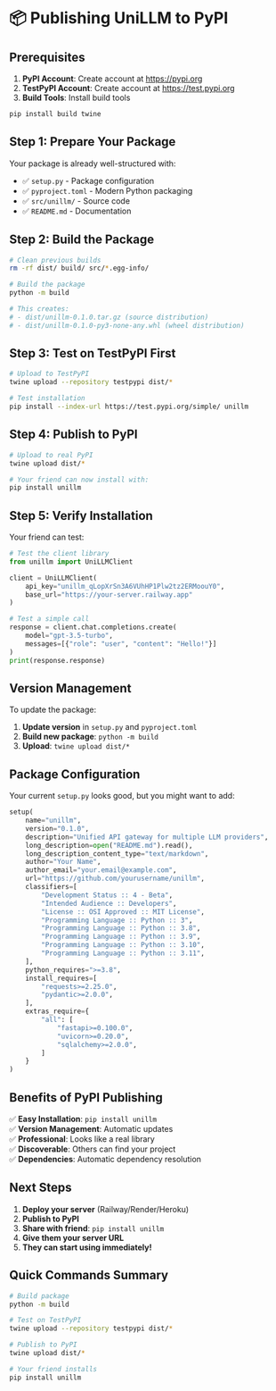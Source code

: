 # 📦 Publishing UniLLM to PyPI

## Prerequisites

1. **PyPI Account**: Create account at https://pypi.org
2. **TestPyPI Account**: Create account at https://test.pypi.org
3. **Build Tools**: Install build tools

```bash
pip install build twine
```

## Step 1: Prepare Your Package

Your package is already well-structured with:
- ✅ `setup.py` - Package configuration
- ✅ `pyproject.toml` - Modern Python packaging
- ✅ `src/unillm/` - Source code
- ✅ `README.md` - Documentation

## Step 2: Build the Package

```bash
# Clean previous builds
rm -rf dist/ build/ src/*.egg-info/

# Build the package
python -m build

# This creates:
# - dist/unillm-0.1.0.tar.gz (source distribution)
# - dist/unillm-0.1.0-py3-none-any.whl (wheel distribution)
```

## Step 3: Test on TestPyPI First

```bash
# Upload to TestPyPI
twine upload --repository testpypi dist/*

# Test installation
pip install --index-url https://test.pypi.org/simple/ unillm
```

## Step 4: Publish to PyPI

```bash
# Upload to real PyPI
twine upload dist/*

# Your friend can now install with:
pip install unillm
```

## Step 5: Verify Installation

Your friend can test:

```python
# Test the client library
from unillm import UniLLMClient

client = UniLLMClient(
    api_key="unillm_qLopXrSn3A6VUhHP1Plw2tz2ERMoouY0",
    base_url="https://your-server.railway.app"
)

# Test a simple call
response = client.chat.completions.create(
    model="gpt-3.5-turbo",
    messages=[{"role": "user", "content": "Hello!"}]
)
print(response.response)
```

## Version Management

To update the package:

1. **Update version** in `setup.py` and `pyproject.toml`
2. **Build new package**: `python -m build`
3. **Upload**: `twine upload dist/*`

## Package Configuration

Your current `setup.py` looks good, but you might want to add:

```python
setup(
    name="unillm",
    version="0.1.0",
    description="Unified API gateway for multiple LLM providers",
    long_description=open("README.md").read(),
    long_description_content_type="text/markdown",
    author="Your Name",
    author_email="your.email@example.com",
    url="https://github.com/yourusername/unillm",
    classifiers=[
        "Development Status :: 4 - Beta",
        "Intended Audience :: Developers",
        "License :: OSI Approved :: MIT License",
        "Programming Language :: Python :: 3",
        "Programming Language :: Python :: 3.8",
        "Programming Language :: Python :: 3.9",
        "Programming Language :: Python :: 3.10",
        "Programming Language :: Python :: 3.11",
    ],
    python_requires=">=3.8",
    install_requires=[
        "requests>=2.25.0",
        "pydantic>=2.0.0",
    ],
    extras_require={
        "all": [
            "fastapi>=0.100.0",
            "uvicorn>=0.20.0",
            "sqlalchemy>=2.0.0",
        ]
    }
)
```

## Benefits of PyPI Publishing

✅ **Easy Installation**: `pip install unillm`  
✅ **Version Management**: Automatic updates  
✅ **Professional**: Looks like a real library  
✅ **Discoverable**: Others can find your project  
✅ **Dependencies**: Automatic dependency resolution  

## Next Steps

1. **Deploy your server** (Railway/Render/Heroku)
2. **Publish to PyPI**
3. **Share with friend**: `pip install unillm`
4. **Give them your server URL**
5. **They can start using immediately!**

## Quick Commands Summary

```bash
# Build package
python -m build

# Test on TestPyPI
twine upload --repository testpypi dist/*

# Publish to PyPI
twine upload dist/*

# Your friend installs
pip install unillm
``` 